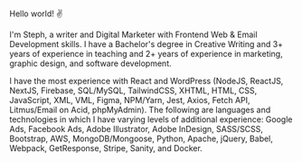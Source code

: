 Hello world! :v:

I'm Steph, a writer and Digital Marketer with Frontend Web & Email Development skills. I have a Bachelor's degree in Creative Writing and 3+ years of experience in teaching and 2+ years of experience in marketing, graphic design, and software development.

I have the most experience with React and WordPress (NodeJS, ReactJS, NextJS, Firebase, SQL/MySQL, TailwindCSS, XHTML, HTML, CSS, JavaScript, XML, VML, Figma, NPM/Yarn, Jest, Axios, Fetch API, Litmus/Email on Acid, phpMyAdmin). The following are languages and technologies in which I have varying levels of additional experience: Google Ads, Facebook Ads, Adobe Illustrator, Adobe InDesign, SASS/SCSS, Bootstrap, AWS, MongoDB/Mongoose, Python, Apache, jQuery, Babel, Webpack, GetResponse, Stripe, Sanity, and Docker.
